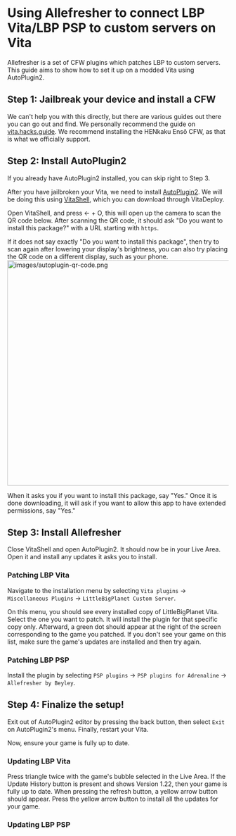 # Using Allefresher to connect LBP Vita/LBP PSP to custom servers on Vita

<include from="Library.topic" element-id="supported-version-notice"/>

Allefresher is a set of CFW plugins which patches LBP to custom servers. 
This guide aims to show how to set it up on a modded Vita using AutoPlugin2.

## Step 1: Jailbreak your device and install a CFW

We can't help you with this directly, but there are various guides out there you can go out and find. We personally recommend the guide on [vita.hacks.guide](https://vita.hacks.guide/). 
We recommend installing the HENkaku Ensō CFW, as that is what we officially support.

## Step 2: Install AutoPlugin2

<note>If you already have AutoPlugin2 installed, you can skip right to <a anchor="step-3-install-allefresher">Step 3</a>.</note>

After you have jailbroken your Vita, we need to install [AutoPlugin2](https://github.com/ONElua/AutoPlugin2/releases/latest). 
We will be doing this using [VitaShell](https://github.com/TheOfficialFloW/VitaShell/releases/latest), which you can download through VitaDeploy.

Open VitaShell, and press <shortcut>← + O</shortcut>, this will open up the camera to scan the QR code below. 
After scanning the QR code, it should ask "Do you want to install this package?" with a URL starting with `https`.

<warning>
If it does not say exactly "Do you want to install this package", 
then try to scan again after lowering your display's brightness, 
you can also try placing the QR code on a different display, such as your phone.
</warning>

<img alt="images/autoplugin-qr-code.png" height="512" src="autoplugin-qr-code.png" width="512" style="block"/>

When it asks you if you want to install this package, say "Yes."
Once it is done downloading, it will ask if you want to allow this app to have extended permissions, say "Yes."

## Step 3: Install Allefresher

Close VitaShell and open AutoPlugin2. It should now be in your Live Area. Open it and install any updates it asks you to install.

### Patching LBP Vita

Navigate to the installation menu by selecting `Vita plugins` → `Miscellaneous Plugins` → `LittleBigPlanet Custom Server`.

On this menu, you should see every installed copy of LittleBigPlanet Vita. 
Select the one you want to patch. 
It will install the plugin for that specific copy only. 
Afterward, a green dot should appear at the right of the screen corresponding to the game you patched.
If you don't see your game on this list, make sure the game's updates are installed and then try again.

### Patching LBP PSP

Install the plugin by selecting `PSP plugins` → `PSP plugins for Adrenaline` → `Allefresher by Beyley`.

## Step 4: Finalize the setup!

Exit out of AutoPlugin2 editor by pressing the back button, then select `Exit` on AutoPlugin2's menu.
Finally, restart your Vita.

Now, ensure your game is fully up to date. 

### Updating LBP Vita

Press triangle twice with the game's bubble selected in the Live Area. 
If the Update History button is present and shows Version 1.22, then your game is fully up to date. 
When pressing the refresh button, a yellow arrow button should appear. Press the yellow arrow button to install all the updates for your game.

### Updating LBP PSP

<include from="Library.topic" element-id="check-lbppsp-version" />

<include from="Library.topic" element-id="final-patching-message" />